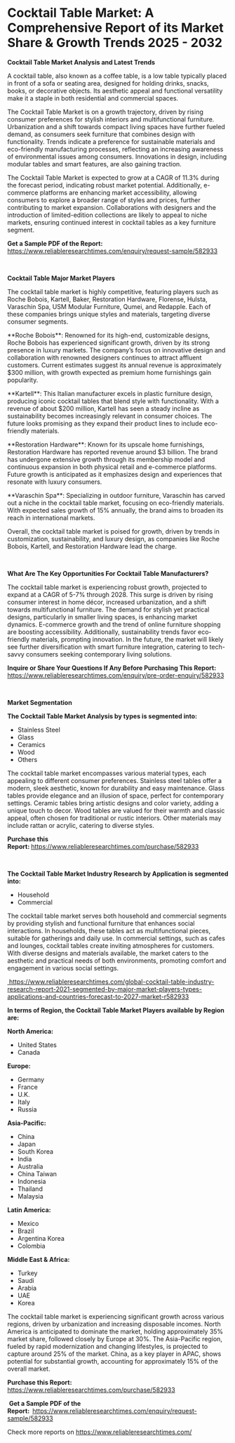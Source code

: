 <p><h1>Cocktail Table Market: A Comprehensive Report of its Market Share & Growth Trends 2025 - 2032</h1></p><p><strong>Cocktail Table Market Analysis and Latest Trends</strong></p>
<p><p>A cocktail table, also known as a coffee table, is a low table typically placed in front of a sofa or seating area, designed for holding drinks, snacks, books, or decorative objects. Its aesthetic appeal and functional versatility make it a staple in both residential and commercial spaces.</p><p>The Cocktail Table Market is on a growth trajectory, driven by rising consumer preferences for stylish interiors and multifunctional furniture. Urbanization and a shift towards compact living spaces have further fueled demand, as consumers seek furniture that combines design with functionality. Trends indicate a preference for sustainable materials and eco-friendly manufacturing processes, reflecting an increasing awareness of environmental issues among consumers. Innovations in design, including modular tables and smart features, are also gaining traction.</p><p>The Cocktail Table Market is expected to grow at a CAGR of 11.3% during the forecast period, indicating robust market potential. Additionally, e-commerce platforms are enhancing market accessibility, allowing consumers to explore a broader range of styles and prices, further contributing to market expansion. Collaborations with designers and the introduction of limited-edition collections are likely to appeal to niche markets, ensuring continued interest in cocktail tables as a key furniture segment.</p></p>
<p><strong>Get a Sample PDF of the Report:&nbsp;</strong> <a href="https://www.reliableresearchtimes.com/enquiry/request-sample/582933?utm_campaign=3551&utm_medium=2&utm_source=Github&utm_content=ia&utm_term=23032025&utm_id=cocktail-table">https://www.reliableresearchtimes.com/enquiry/request-sample/582933</a></p>
<p>&nbsp;</p>
<p><strong>Cocktail Table Major Market Players</strong></p>
<p><p>The cocktail table market is highly competitive, featuring players such as Roche Bobois, Kartell, Baker, Restoration Hardware, Florense, Hulsta, Varaschin Spa, USM Modular Furniture, Qumei, and Redapple. Each of these companies brings unique styles and materials, targeting diverse consumer segments.</p><p>**Roche Bobois**: Renowned for its high-end, customizable designs, Roche Bobois has experienced significant growth, driven by its strong presence in luxury markets. The company’s focus on innovative design and collaboration with renowned designers continues to attract affluent customers. Current estimates suggest its annual revenue is approximately $300 million, with growth expected as premium home furnishings gain popularity.</p><p>**Kartell**: This Italian manufacturer excels in plastic furniture design, producing iconic cocktail tables that blend style with functionality. With a revenue of about $200 million, Kartell has seen a steady incline as sustainability becomes increasingly relevant in consumer choices. The future looks promising as they expand their product lines to include eco-friendly materials.</p><p>**Restoration Hardware**: Known for its upscale home furnishings, Restoration Hardware has reported revenue around $3 billion. The brand has undergone extensive growth through its membership model and continuous expansion in both physical retail and e-commerce platforms. Future growth is anticipated as it emphasizes design and experiences that resonate with luxury consumers.</p><p>**Varaschin Spa**: Specializing in outdoor furniture, Varaschin has carved out a niche in the cocktail table market, focusing on eco-friendly materials. With expected sales growth of 15% annually, the brand aims to broaden its reach in international markets.</p><p>Overall, the cocktail table market is poised for growth, driven by trends in customization, sustainability, and luxury design, as companies like Roche Bobois, Kartell, and Restoration Hardware lead the charge.</p></p>
<p>&nbsp;</p>
<p><strong>What Are The Key Opportunities For Cocktail Table Manufacturers?</strong></p>
<p><p>The cocktail table market is experiencing robust growth, projected to expand at a CAGR of 5-7% through 2028. This surge is driven by rising consumer interest in home décor, increased urbanization, and a shift towards multifunctional furniture. The demand for stylish yet practical designs, particularly in smaller living spaces, is enhancing market dynamics. E-commerce growth and the trend of online furniture shopping are boosting accessibility. Additionally, sustainability trends favor eco-friendly materials, prompting innovation. In the future, the market will likely see further diversification with smart furniture integration, catering to tech-savvy consumers seeking contemporary living solutions.</p></p>
<p><strong>Inquire or Share Your Questions If Any Before Purchasing This Report:</strong> <a href="https://www.reliableresearchtimes.com/enquiry/pre-order-enquiry/582933?utm_campaign=3551&utm_medium=2&utm_source=Github&utm_content=ia&utm_term=23032025&utm_id=cocktail-table">https://www.reliableresearchtimes.com/enquiry/pre-order-enquiry/582933</a></p>
<p>&nbsp;</p>
<p><strong>Market Segmentation</strong></p>
<p><strong>The Cocktail Table Market Analysis by types is segmented into:</strong></p>
<p><ul><li>Stainless Steel</li><li>Glass</li><li>Ceramics</li><li>Wood</li><li>Others</li></ul></p>
<p><p>The cocktail table market encompasses various material types, each appealing to different consumer preferences. Stainless steel tables offer a modern, sleek aesthetic, known for durability and easy maintenance. Glass tables provide elegance and an illusion of space, perfect for contemporary settings. Ceramic tables bring artistic designs and color variety, adding a unique touch to decor. Wood tables are valued for their warmth and classic appeal, often chosen for traditional or rustic interiors. Other materials may include rattan or acrylic, catering to diverse styles.</p></p>
<p><strong>Purchase this Report:&nbsp;</strong><a href="https://www.reliableresearchtimes.com/purchase/582933?utm_campaign=3551&utm_medium=2&utm_source=Github&utm_content=ia&utm_term=23032025&utm_id=cocktail-table">https://www.reliableresearchtimes.com/purchase/582933</a></p>
<p>&nbsp;</p>
<p><strong>The Cocktail Table Market Industry Research by Application is segmented into:</strong></p>
<p><ul><li>Household</li><li>Commercial</li></ul></p>
<p><p>The cocktail table market serves both household and commercial segments by providing stylish and functional furniture that enhances social interactions. In households, these tables act as multifunctional pieces, suitable for gatherings and daily use. In commercial settings, such as cafes and lounges, cocktail tables create inviting atmospheres for customers. With diverse designs and materials available, the market caters to the aesthetic and practical needs of both environments, promoting comfort and engagement in various social settings.</p></p>
<p><a href="https://www.reliableresearchtimes.com/global-cocktail-table-industry-research-report-2021-segmented-by-major-market-players-types-applications-and-countries-forecast-to-2027-market-r582933?utm_campaign=3551&utm_medium=2&utm_source=Github&utm_content=ia&utm_term=23032025&utm_id=cocktail-table">&nbsp;https://www.reliableresearchtimes.com/global-cocktail-table-industry-research-report-2021-segmented-by-major-market-players-types-applications-and-countries-forecast-to-2027-market-r582933</a></p>
<p><strong>In terms of Region, the Cocktail Table Market Players available by Region are:</strong></p>
<p>
    <p> <strong> North America: </strong>
        <ul>
            <li>United States</li>
            <li>Canada</li>
        </ul>
        </p> 
    <p> <strong> Europe: </strong>
        <ul>
            <li>Germany</li>
            <li>France</li>
            <li>U.K.</li>
            <li>Italy</li>
            <li>Russia</li>
        </ul>
        </p> 
    <p> <strong> Asia-Pacific: </strong>
        <ul>
            <li>China</li>
            <li>Japan</li>
            <li>South Korea</li>
            <li>India</li>
            <li>Australia</li>
            <li>China Taiwan</li>
            <li>Indonesia</li>
            <li>Thailand</li>
            <li>Malaysia</li>
        </ul>
        </p> 
    <p> <strong> Latin America: </strong>
        <ul>
            <li>Mexico</li>
            <li>Brazil</li>
            <li>Argentina Korea</li>
            <li>Colombia</li>
        </ul>
        </p> 
    <p> <strong> Middle East & Africa: </strong>
        <ul>
            <li>Turkey</li>
            <li>Saudi</li>
            <li>Arabia</li>
            <li>UAE</li>
            <li>Korea</li>
        </ul>
    </p>
    </p>
<p><p>The cocktail table market is experiencing significant growth across various regions, driven by urbanization and increasing disposable incomes. North America is anticipated to dominate the market, holding approximately 35% market share, followed closely by Europe at 30%. The Asia-Pacific region, fueled by rapid modernization and changing lifestyles, is projected to capture around 25% of the market. China, as a key player in APAC, shows potential for substantial growth, accounting for approximately 15% of the overall market.</p></p>
<p><strong>Purchase this Report: </strong><a href="https://www.reliableresearchtimes.com/purchase/582933?utm_campaign=3551&utm_medium=2&utm_source=Github&utm_content=ia&utm_term=23032025&utm_id=cocktail-table">https://www.reliableresearchtimes.com/purchase/582933</a></p>
<p>&nbsp;<strong>Get a Sample PDF of the Report:&nbsp;&nbsp;</strong><a href="https://www.reliableresearchtimes.com/enquiry/request-sample/582933?utm_campaign=3551&utm_medium=2&utm_source=Github&utm_content=ia&utm_term=23032025&utm_id=cocktail-table">https://www.reliableresearchtimes.com/enquiry/request-sample/582933</a></p>
<p><strong></strong></p>
<p>Check more reports on <a href="https://www.reliableresearchtimes.com/?utm_campaign=3551&utm_medium=2&utm_source=Github&utm_content=ia&utm_term=23032025&utm_id=cocktail-table">https://www.reliableresearchtimes.com/</a></p>